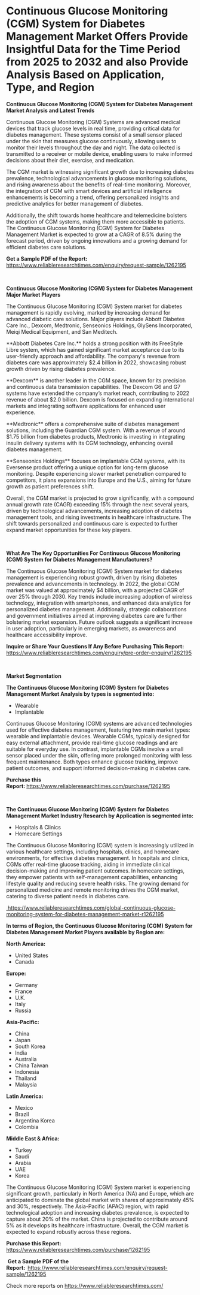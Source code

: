 <p><h1>Continuous Glucose Monitoring (CGM) System for Diabetes Management Market Offers Provide Insightful Data for the Time Period from 2025 to 2032 and also Provide Analysis Based on Application, Type, and Region</h1></p><p><strong>Continuous Glucose Monitoring (CGM) System for Diabetes Management Market Analysis and Latest Trends</strong></p>
<p><p>Continuous Glucose Monitoring (CGM) Systems are advanced medical devices that track glucose levels in real time, providing critical data for diabetes management. These systems consist of a small sensor placed under the skin that measures glucose continuously, allowing users to monitor their levels throughout the day and night. The data collected is transmitted to a receiver or mobile device, enabling users to make informed decisions about their diet, exercise, and medication.</p><p>The CGM market is witnessing significant growth due to increasing diabetes prevalence, technological advancements in glucose monitoring solutions, and rising awareness about the benefits of real-time monitoring. Moreover, the integration of CGM with smart devices and artificial intelligence enhancements is becoming a trend, offering personalized insights and predictive analytics for better management of diabetes. </p><p>Additionally, the shift towards home healthcare and telemedicine bolsters the adoption of CGM systems, making them more accessible to patients. The Continuous Glucose Monitoring (CGM) System for Diabetes Management Market is expected to grow at a CAGR of 8.5% during the forecast period, driven by ongoing innovations and a growing demand for efficient diabetes care solutions.</p></p>
<p><strong>Get a Sample PDF of the Report:&nbsp;</strong> <a href="https://www.reliableresearchtimes.com/enquiry/request-sample/1262195?utm_campaign=2275&utm_medium=2&utm_source=Github&utm_content=ia&utm_term=04032025&utm_id=continuous-glucose-monitoring-cgm-system-for-diabetes-management">https://www.reliableresearchtimes.com/enquiry/request-sample/1262195</a></p>
<p>&nbsp;</p>
<p><strong>Continuous Glucose Monitoring (CGM) System for Diabetes Management Major Market Players</strong></p>
<p><p>The Continuous Glucose Monitoring (CGM) System market for diabetes management is rapidly evolving, marked by increasing demand for advanced diabetic care solutions. Major players include Abbott Diabetes Care Inc., Dexcom, Medtronic, Senseonics Holdings, GlySens Incorporated, Meiqi Medical Equipment, and San Meditech.</p><p>**Abbott Diabetes Care Inc.** holds a strong position with its FreeStyle Libre system, which has gained significant market acceptance due to its user-friendly approach and affordability. The company's revenue from diabetes care was approximately $2.4 billion in 2022, showcasing robust growth driven by rising diabetes prevalence.</p><p>**Dexcom** is another leader in the CGM space, known for its precision and continuous data transmission capabilities. The Dexcom G6 and G7 systems have extended the company’s market reach, contributing to 2022 revenue of about $2.0 billion. Dexcom is focused on expanding international markets and integrating software applications for enhanced user experience.</p><p>**Medtronic** offers a comprehensive suite of diabetes management solutions, including the Guardian CGM system. With a revenue of around $1.75 billion from diabetes products, Medtronic is investing in integrating insulin delivery systems with its CGM technology, enhancing overall diabetes management.</p><p>**Senseonics Holdings** focuses on implantable CGM systems, with its Eversense product offering a unique option for long-term glucose monitoring. Despite experiencing slower market penetration compared to competitors, it plans expansions into Europe and the U.S., aiming for future growth as patient preferences shift.</p><p>Overall, the CGM market is projected to grow significantly, with a compound annual growth rate (CAGR) exceeding 15% through the next several years, driven by technological advancements, increasing adoption of diabetes management tools, and rising investments in healthcare infrastructure. The shift towards personalized and continuous care is expected to further expand market opportunities for these key players.</p></p>
<p>&nbsp;</p>
<p><strong>What Are The Key Opportunities For Continuous Glucose Monitoring (CGM) System for Diabetes Management Manufacturers?</strong></p>
<p><p>The Continuous Glucose Monitoring (CGM) System market for diabetes management is experiencing robust growth, driven by rising diabetes prevalence and advancements in technology. In 2022, the global CGM market was valued at approximately $4 billion, with a projected CAGR of over 25% through 2030. Key trends include increasing adoption of wireless technology, integration with smartphones, and enhanced data analytics for personalized diabetes management. Additionally, strategic collaborations and government initiatives aimed at improving diabetes care are further bolstering market expansion. Future outlook suggests a significant increase in user adoption, particularly in emerging markets, as awareness and healthcare accessibility improve.</p></p>
<p><strong>Inquire or Share Your Questions If Any Before Purchasing This Report:</strong> <a href="https://www.reliableresearchtimes.com/enquiry/pre-order-enquiry/1262195?utm_campaign=2275&utm_medium=2&utm_source=Github&utm_content=ia&utm_term=04032025&utm_id=continuous-glucose-monitoring-cgm-system-for-diabetes-management">https://www.reliableresearchtimes.com/enquiry/pre-order-enquiry/1262195</a></p>
<p>&nbsp;</p>
<p><strong>Market Segmentation</strong></p>
<p><strong>The Continuous Glucose Monitoring (CGM) System for Diabetes Management Market Analysis by types is segmented into:</strong></p>
<p><ul><li>Wearable</li><li>Implantable</li></ul></p>
<p><p>Continuous Glucose Monitoring (CGM) systems are advanced technologies used for effective diabetes management, featuring two main market types: wearable and implantable devices. Wearable CGMs, typically designed for easy external attachment, provide real-time glucose readings and are suitable for everyday use. In contrast, implantable CGMs involve a small sensor placed under the skin, offering more prolonged monitoring with less frequent maintenance. Both types enhance glucose tracking, improve patient outcomes, and support informed decision-making in diabetes care.</p></p>
<p><strong>Purchase this Report:&nbsp;</strong><a href="https://www.reliableresearchtimes.com/purchase/1262195?utm_campaign=2275&utm_medium=2&utm_source=Github&utm_content=ia&utm_term=04032025&utm_id=continuous-glucose-monitoring-cgm-system-for-diabetes-management">https://www.reliableresearchtimes.com/purchase/1262195</a></p>
<p>&nbsp;</p>
<p><strong>The Continuous Glucose Monitoring (CGM) System for Diabetes Management Market Industry Research by Application is segmented into:</strong></p>
<p><ul><li>Hospitals & Clinics</li><li>Homecare Settings</li></ul></p>
<p><p>The Continuous Glucose Monitoring (CGM) system is increasingly utilized in various healthcare settings, including hospitals, clinics, and homecare environments, for effective diabetes management. In hospitals and clinics, CGMs offer real-time glucose tracking, aiding in immediate clinical decision-making and improving patient outcomes. In homecare settings, they empower patients with self-management capabilities, enhancing lifestyle quality and reducing severe health risks. The growing demand for personalized medicine and remote monitoring drives the CGM market, catering to diverse patient needs in diabetes care.</p></p>
<p><a href="https://www.reliableresearchtimes.com/global-continuous-glucose-monitoring-system-for-diabetes-management-market-r1262195?utm_campaign=2275&utm_medium=2&utm_source=Github&utm_content=ia&utm_term=04032025&utm_id=continuous-glucose-monitoring-cgm-system-for-diabetes-management">&nbsp;https://www.reliableresearchtimes.com/global-continuous-glucose-monitoring-system-for-diabetes-management-market-r1262195</a></p>
<p><strong>In terms of Region, the Continuous Glucose Monitoring (CGM) System for Diabetes Management Market Players available by Region are:</strong></p>
<p>
    <p> <strong> North America: </strong>
        <ul>
            <li>United States</li>
            <li>Canada</li>
        </ul>
        </p> 
    <p> <strong> Europe: </strong>
        <ul>
            <li>Germany</li>
            <li>France</li>
            <li>U.K.</li>
            <li>Italy</li>
            <li>Russia</li>
        </ul>
        </p> 
    <p> <strong> Asia-Pacific: </strong>
        <ul>
            <li>China</li>
            <li>Japan</li>
            <li>South Korea</li>
            <li>India</li>
            <li>Australia</li>
            <li>China Taiwan</li>
            <li>Indonesia</li>
            <li>Thailand</li>
            <li>Malaysia</li>
        </ul>
        </p> 
    <p> <strong> Latin America: </strong>
        <ul>
            <li>Mexico</li>
            <li>Brazil</li>
            <li>Argentina Korea</li>
            <li>Colombia</li>
        </ul>
        </p> 
    <p> <strong> Middle East & Africa: </strong>
        <ul>
            <li>Turkey</li>
            <li>Saudi</li>
            <li>Arabia</li>
            <li>UAE</li>
            <li>Korea</li>
        </ul>
    </p>
    </p>
<p><p>The Continuous Glucose Monitoring (CGM) System market is experiencing significant growth, particularly in North America (NA) and Europe, which are anticipated to dominate the global market with shares of approximately 45% and 30%, respectively. The Asia-Pacific (APAC) region, with rapid technological adoption and increasing diabetes prevalence, is expected to capture about 20% of the market. China is projected to contribute around 5% as it develops its healthcare infrastructure. Overall, the CGM market is expected to expand robustly across these regions.</p></p>
<p><strong>Purchase this Report: </strong><a href="https://www.reliableresearchtimes.com/purchase/1262195?utm_campaign=2275&utm_medium=2&utm_source=Github&utm_content=ia&utm_term=04032025&utm_id=continuous-glucose-monitoring-cgm-system-for-diabetes-management">https://www.reliableresearchtimes.com/purchase/1262195</a></p>
<p>&nbsp;<strong>Get a Sample PDF of the Report:&nbsp;&nbsp;</strong><a href="https://www.reliableresearchtimes.com/enquiry/request-sample/1262195?utm_campaign=2275&utm_medium=2&utm_source=Github&utm_content=ia&utm_term=04032025&utm_id=continuous-glucose-monitoring-cgm-system-for-diabetes-management">https://www.reliableresearchtimes.com/enquiry/request-sample/1262195</a></p>
<p><strong></strong></p>
<p>Check more reports on <a href="https://www.reliableresearchtimes.com/?utm_campaign=2275&utm_medium=2&utm_source=Github&utm_content=ia&utm_term=04032025&utm_id=continuous-glucose-monitoring-cgm-system-for-diabetes-management">https://www.reliableresearchtimes.com/</a></p>